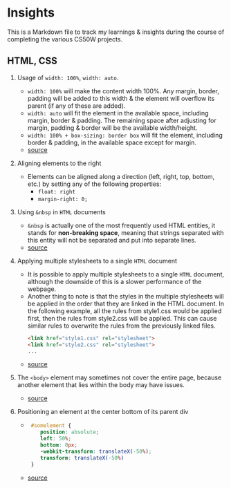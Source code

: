# Insights 

This is a Markdown file to track my learnings & insights during the course of completing the various CS50W projects. 

## HTML, CSS 

1. Usage of `width: 100%`, `width: auto`.
   - `width: 100%` will make the content width 100%. Any margin, border, padding will be added to this width & the element will overflow its parent (if any of these are added).
   - `width: auto` will fit the element in the available space, including margin, border & padding. The remaining space after adjusting for margin, padding & border will be the available width/height.
   - `width: 100% + box-sizing: border box` will fit the element, including border & padding, in the available space except for margin.
   - [source](https://stackoverflow.com/a/48093702/15781733)

2. Aligning elements to the right
   - Elements can be aligned along a direction (left, right, top, bottom, etc.) by setting any of the following properties:
      - `float: right`
      - `margin-right: 0;`

3. Using `&nbsp` in `HTML` documents
   - `&nbsp` is actually one of the most frequently used HTML entities, it stands for **non-breaking space**, meaning that strings separated with this entity will not be separated and put into separate lines.
   - [source](https://mailtrap.io/blog/nbsp/#:~:text=is%20actually%20one%20of,and%20put%20into%20separate%20lines.)

4. Applying multiple stylesheets to a single `HTML` document
   - It is possible to apply multiple stylesheets to a single `HTML` document, although the downside of this is a slower performance of the webpage. 
   - Another thing to note is that the styles in the multiple stylesheets will be applied in the order that they are linked in the HTML document. In the following example, all the rules from style1.css would be applied first, then the rules from style2.css will be applied. This can cause similar rules to overwrite the rules from the previously linked files.
     ```html
     <link href="style1.css" rel="stylesheet">
     <link href="style2.css" rel="stylesheet">
     ...
     ```
   - [source](https://discuss.codecademy.com/t/can-you-apply-multiple-stylesheets-to-a-single-page/369792)

5. The `<body>` element may sometimes not cover the entire page, because another element that lies within the body may have issues.
   - [source](https://stackoverflow.com/questions/59547744/cannot-get-body-element-to-cover-entire-page)

6. Positioning an element at the center bottom of its parent div
   - ```css
      #somelement {
         position: absolute;
         left: 50%;
         bottom: 0px;
         -webkit-transform: translateX(-50%);
         transform: translateX(-50%)
      }
     ```
   - [source](https://stackoverflow.com/a/45968877/15781733)
